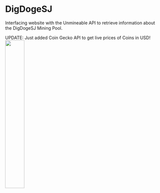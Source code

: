 # DigDogeSJ
Interfacing website with the Unmineable API to retrieve information about the DigDogeSJ Mining Pool.

UPDATE: Just added Coin Gecko API to get live prices of Coins in USD!
<img src="https://dotimothy.github.io/images/doge.png" width="35%">
